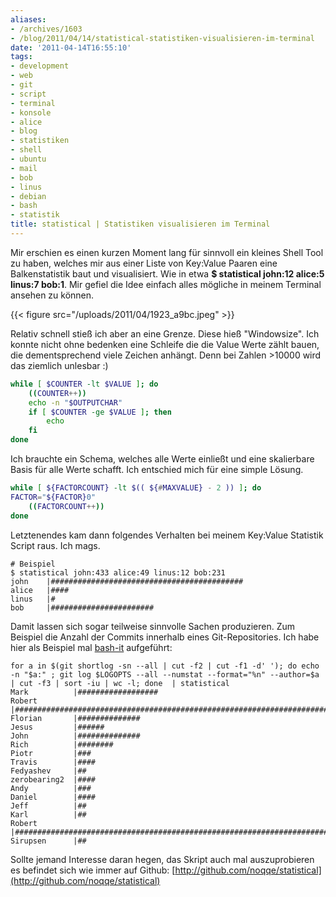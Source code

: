 ```yaml
---
aliases:
- /archives/1603
- /blog/2011/04/14/statistical-statistiken-visualisieren-im-terminal
date: '2011-04-14T16:55:10'
tags:
- development
- web
- git
- script
- terminal
- konsole
- alice
- blog
- statistiken
- shell
- ubuntu
- mail
- bob
- linus
- debian
- bash
- statistik
title: statistical | Statistiken visualisieren im Terminal
---
```


Mir erschien es einen kurzen Moment lang für sinnvoll ein kleines Shell
Tool zu haben, welches mir aus einer Liste von Key:Value Paaren eine
Balkenstatistik baut und visualisiert. Wie in etwa **$ statistical john:12
alice:5 linus:7 bob:1**. Mir gefiel die Idee einfach alles mögliche in
meinem Terminal ansehen zu können.

{{< figure src="/uploads/2011/04/1923_a9bc.jpeg" >}}

Relativ schnell stieß ich aber an eine Grenze. Diese hieß "Windowsize". Ich
konnte nicht ohne bedenken eine Schleife die die Value Werte zählt bauen,
die dementsprechend viele Zeichen anhängt. Denn bei Zahlen >10000 wird das
ziemlich unlesbar :)

``` bash
while [ $COUNTER -lt $VALUE ]; do
    ((COUNTER++))
    echo -n "$OUTPUTCHAR"
    if [ $COUNTER -ge $VALUE ]; then
        echo
    fi
done
```

Ich brauchte ein Schema, welches alle Werte einließt und eine skalierbare
Basis für alle Werte schafft. Ich entschied mich für eine simple Lösung.

``` bash
while [ ${FACTORCOUNT} -lt $(( ${#MAXVALUE} - 2 )) ]; do
FACTOR="${FACTOR}0"
    ((FACTORCOUNT++))
done
```

Letztenendes kam dann folgendes Verhalten bei meinem Key:Value Statistik
Script raus. Ich mags.

    # Beispiel
    $ statistical john:433 alice:49 linus:12 bob:231
    john    |###########################################
    alice   |####
    linus   |#
    bob     |#######################

Damit lassen sich sogar teilweise sinnvolle Sachen produzieren. Zum
Beispiel die Anzahl der Commits innerhalb eines Git-Repositories. Ich habe
hier als Beispiel mal [bash-it](http://github.com/revans/bash-it)
aufgeführt:

    for a in $(git shortlog -sn --all | cut -f2 | cut -f1 -d' '); do echo -n "$a:" ; git log $LOGOPTS --all --numstat --format="%n" --author=$a | cut -f3 | sort -iu | wc -l; done  | statistical
    Mark          |##################
    Robert        |#########################################################################
    Florian       |##############
    Jesus         |######
    John          |##############
    Rich          |########
    Piotr         |###
    Travis        |####
    Fedyashev     |##
    zerobearing2  |####
    Andy          |###
    Daniel        |####
    Jeff          |##
    Karl          |##
    Robert        |#########################################################################
    Sirupsen      |##

Sollte jemand Interesse daran hegen, das Skript auch mal auszuprobieren es
befindet sich wie immer auf Github:
[http://github.com/noqqe/statistical](http://github.com/noqqe/statistical)